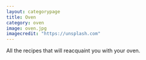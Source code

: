 ```yaml
---
layout: categorypage
title: Oven
category: oven
image: oven.jpg
imagecredit: "https://unsplash.com"
---
```

All the recipes that will reacquaint you with your oven.